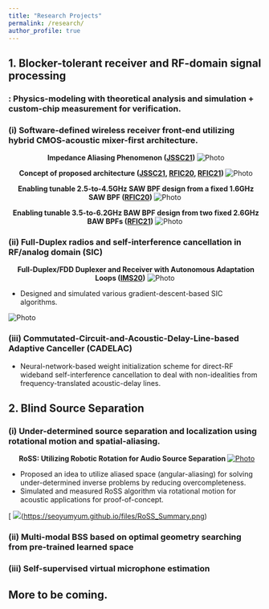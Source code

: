 ```yaml
---
title: "Research Projects"
permalink: /research/
author_profile: true
---
```


## **1. Blocker-tolerant receiver and RF-domain signal processing**
### : Physics-modeling with theoretical analysis and simulation + custom-chip measurement for verification.
### (i) Software-defined wireless receiver front-end utilizing hybrid CMOS-acoustic mixer-first architecture. 


<p align="center">
  <b>Impedance Aliasing Phenomenon (<a href="https://ieeexplore.ieee.org/document/9391989">JSSC21</a>)</b>
  <img src="https://seoyumyum.github.io/files/ImpedanceAliasing.png?raw=true" alt="Photo"> 
</p>

<p align="center">
  <b>Concept of proposed architecture (<a href="https://ieeexplore.ieee.org/document/9391989">JSSC21</a>, <a href="https://ieeexplore.ieee.org/abstract/document/9218392">RFIC20</a>, <a href="https://ieeexplore.ieee.org/abstract/document/9490473/">RFIC21</a>) </b>
  <img src="https://seoyumyum.github.io/files/MixFirstAcoustic_Concept.png?raw=true" alt="Photo"> 
</p>

<p align="center">
  <b>Enabling tunable 2.5-to-4.5GHz SAW BPF design from a fixed 1.6GHz SAW BPF (<a href="https://ieeexplore.ieee.org/abstract/document/9218392">RFIC20</a>) </b>
  <img src="https://seoyumyum.github.io/files/2020-mixerfirst_orig.png?raw=true" alt="Photo"> 
</p>

<p align="center">
  <b>Enabling tunable 3.5-to-6.2GHz BAW BPF design from two fixed 2.6GHz BAW BPFs (<a href="https://ieeexplore.ieee.org/abstract/document/9490473/">RFIC21</a>)</b>
  <img src="https://seoyumyum.github.io/files/RFIC21_Concept_Full_v2.png?raw=true" alt="Photo"> 
</p>

### (ii) Full-Duplex radios and self-interference cancellation in RF/analog domain (SIC)

<p align="center">
  <b>Full-Duplex/FDD Duplexer and Receiver with Autonomous Adaptation Loops (<a href="https://ieeexplore.ieee.org/abstract/document/9223872/">IMS20</a>)</b>
  <img src="https://seoyumyum.github.io/files/2020-fddfdrx_orig.png?raw=true" alt="Photo"> 
</p>

* Designed and simulated various gradient-descent-based SIC algorithms.
<img src="https://seoyumyum.github.io/files/SIC_Sim.png?raw=true" alt="Photo">

### (iii) Commutated-Circuit-and-Acoustic-Delay-Line-based Adaptive Canceller (CADELAC) 

* Neural-network-based weight initialization scheme for direct-RF wideband self-interference cancellation to deal with non-idealities from frequency-translated acoustic-delay lines.

## **2. Blind Source Separation**
### (i) Under-determined source separation and localization using rotational motion and spatial-aliasing.
<p align="center">
  <b> RoSS: Utilizing Robotic Rotation for Audio Source Separation </b>
  <a href="https://seoyumyum.github.io/files/RoSS_Summary.png" alt = "Photo" width = "5000px"> 
  <img src="https://seoyumyum.github.io/files/RoSS_Summary.png" alt="Photo"> 
</a>
</p>

* Proposed an idea to utilize aliased space (angular-aliasing) for solving under-determined inverse problems by reducing overcompleteness.
* Simulated and measured RoSS algorithm via rotational motion for acoustic applications for proof-of-concept.

[ ![](https://seoyumyum.github.io/files/RoSS_Summary.png)(https://seoyumyum.github.io/files/RoSS_Summary.png)

### (ii) Multi-modal BSS based on optimal geometry searching from pre-trained learned space

### (iii) Self-supervised virtual microphone estimation 

## More to be coming.

 



